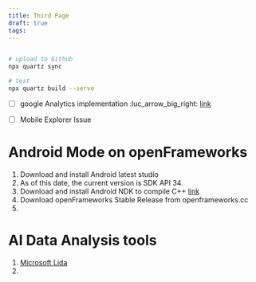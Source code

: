 ```yaml
---
title: Third Page
draft: true
tags:
---
```

```bash

# upload to Github
npx quartz sync

# test
npx quartz build --serve


```


- [ ] google Analytics implementation :luc_arrow_big_right: [link](https://quartz.jzhao.xyz/configuration)
- [ ] Mobile Explorer Issue



# Android Mode on openFrameworks
1. Download and install Android latest studio
2. As of this date, the current version is SDK API 34.
3. Download and install Android NDK to compile C++ [link](https://developer.android.com/ndk/downloads)
5. Download openFrameworks Stable Release from openframeworks.cc
6. 



# AI Data Analysis tools
1. [Microsoft Lida](https://microsoft.github.io/lida/)
2. 